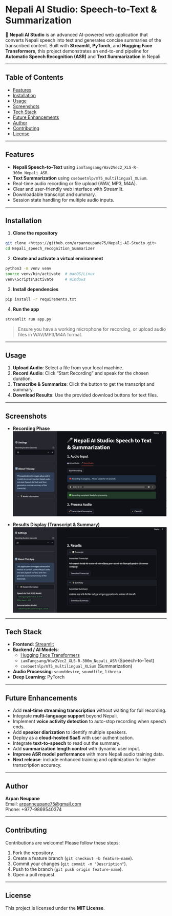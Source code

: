 # Nepali AI Studio: Speech-to-Text & Summarization

🎤 **Nepali AI Studio** is an advanced AI-powered web application that converts Nepali speech into text and generates concise summaries of the transcribed content. Built with **Streamlit**, **PyTorch**, and **Hugging Face Transformers**, this project demonstrates an end-to-end pipeline for **Automatic Speech Recognition (ASR)** and **Text Summarization** in Nepali.

---

## Table of Contents

- [Features](#features)
- [Installation](#installation)
- [Usage](#usage)
- [Screenshots](#screenshots)
- [Tech Stack](#tech-stack)
- [Future Enhancements](#future-enhancements)
- [Author](#author)
- [Contributing](#contributing)
- [License](#license)

---
## Features

- **Nepali Speech-to-Text** using `iamTangsang/Wav2Vec2_XLS-R-300m_Nepali_ASR`.
- **Text Summarization** using `csebuetnlp/mT5_multilingual_XLSum`.
- Real-time audio recording or file upload (WAV, MP3, M4A).
- Clear and user-friendly web interface with Streamlit.
- Downloadable transcript and summary.
- Session state handling for multiple audio inputs.

---

## Installation

1. **Clone the repository**

```bash
git clone <https://github.com/arpanneupane75/Nepali-AI-Studio.git>
cd Nepali_speech_recognition_Summarizer
```

2. **Create and activate a virtual environment**

```bash
python3 -m venv venv
source venv/bin/activate  # macOS/Linux
venv\Scripts\activate     # Windows
```

3. **Install dependencies**

```bash
pip install -r requirements.txt
```

4. **Run the app**

```bash
streamlit run app.py
```

> Ensure you have a working microphone for recording, or upload audio files in WAV/MP3/M4A format.

---

## Usage

1. **Upload Audio**: Select a file from your local machine.
2. **Record Audio**: Click “Start Recording” and speak for the chosen duration.
3. **Transcribe & Summarize**: Click the button to get the transcript and summary.
4. **Download Results**: Use the provided download buttons for text files.

---


## Screenshots

- **Recording Phase**  
  ![Recording Phase](screenshots/record.png)

- **Results Display (Transcript & Summary)**  
  ![Results Display](screenshots/result.png)


---

## Tech Stack

- **Frontend**: [Streamlit](https://streamlit.io/)
- **Backend / AI Models**:
  - [Hugging Face Transformers](https://huggingface.co/)
  - `iamTangsang/Wav2Vec2_XLS-R-300m_Nepali_ASR` (Speech-to-Text)
  - `csebuetnlp/mT5_multilingual_XLSum` (Summarization)
- **Audio Processing**: `sounddevice`, `soundfile`, `librosa`
- **Deep Learning**: PyTorch

---

## Future Enhancements

- Add **real-time streaming transcription** without waiting for full recording.
- Integrate **multi-language support** beyond Nepali.
- Implement **voice activity detection** to auto-stop recording when speech ends.
- Add **speaker diarization** to identify multiple speakers.
- Deploy as a **cloud-hosted SaaS** with user authentication.
- Integrate **text-to-speech** to read out the summary.
- Add **summarization length control** with dynamic user input.
- **Improve ASR model performance** with more Nepali audio training data.
- **Next release**: include enhanced training and optimization for higher transcription accuracy.

---

## Author

**Arpan Neupane**\
Email: [arpanneupane75@gmail.com](mailto\:arpanneupane75@gmail.com)\
Phone: +977-9869540374

---

## Contributing

Contributions are welcome! Please follow these steps:

1. Fork the repository.
2. Create a feature branch (`git checkout -b feature-name`).
3. Commit your changes (`git commit -m "Description"`).
4. Push to the branch (`git push origin feature-name`).
5. Open a pull request.

---

## License

This project is licensed under the **MIT License**.

